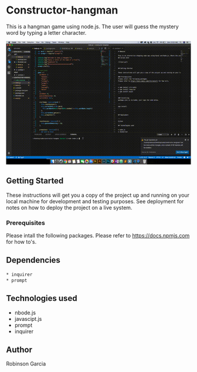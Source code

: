 # Constructor-hangman

This is a hangman game using node.js. The user will guess the mystery word by typing a letter character. 

![](hangman.gif)

## Getting Started

These instructions will get you a copy of the project up and running on your local machine for development and testing purposes. See deployment for notes on how to deploy the project on a live system.

### Prerequisites
Please intall the following packages.
Please refer to https://docs.npmjs.com for how to's.

## Dependencies

```
* inquirer
* prompt
```

## Technologies used

* nbode.js
* javascipt.js
* prompt
* inquirer

## Author 

Robinson Garcia
